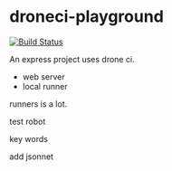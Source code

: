 # droneci-playground

[![Build Status](http://121.5.237.247/api/badges/czzonet/droneci-trip/status.svg)](http://121.5.237.247/czzonet/droneci-trip)

An express project uses drone ci.

- web server
- local runner

runners is a lot.

test robot

key words

add jsonnet
